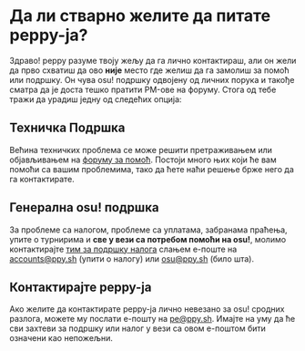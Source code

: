 # Да ли стварно желите да питате peppy-ја?

Здраво! peppy разуме твоју жељу да га лично контактираш, али он жели да прво схватиш да ово **није** место где желиш да га замолиш за помоћ или подршку. Он чува osu! подршку одвојену од личних порука и такође сматра да је доста тешко пратити PM-ове на форуму. Стога од тебе тражи да урадиш једну од следећих опција:

## Техничка Подршка

Већина техничких проблема се може решити претраживањем или објављивањем на [форуму за помоћ](https://osu.ppy.sh/community/forums/5). Постоји много њих који ће вам помоћи са вашим проблемима, тако да ћете наћи решење брже него да га контактирате.

## Генерална osu! подршка

За проблеме са налогом, проблеме са уплатама, забранама праћења, упите о турнирима и **све у вези са потребом помоћи на osu!**, молимо контактирајте [тим за подршку налога](/wiki/People/The_Team/Account_support_team) слањем е-поште на [accounts@ppy.sh](mailto:accounts@ppy.sh) (упити о налогу) или [osu@ppy.sh](mailto:osu@ppy.sh) (било шта).

## Контактирајте peppy-ја

Ако желите да контактирате peppy-ја лично невезано за osu! сродних разлога, можете му послати е-пошту на [pe@ppy.sh](mailto:pe@ppy.sh). Имајте на уму да ће сви захтеви за подршку или налог у вези са овом е-поштом бити означени као непожељни.
